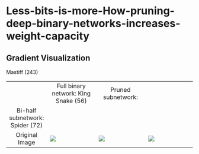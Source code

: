# Less-bits-is-more-How-pruning-deep-binary-networks-increases-weight-capacity


## Gradient Visualization
<table border=0 >
	<tbody>
    <tr>
			<td>  </td>
			<td align="center"> Full binary network:  King Snake (56) </td>
			<td align="center"> Pruned subnetwork: <tr>
				Mastiff (243) </td>
			<td align="center"> Bi-half subnetwork: Spider (72)</td>
		</tr>
		<tr>
			<td width="19%" align="center"> Original Image </td>
			<td width="27%" > <img src="https://raw.githubusercontent.com/liyunqianggyn/Less-bits-is-more-How-pruning-deep-binary-networks-increases-weight-capacity/master/2DToyexample/fig/FullNet.png"> </td>
			<td width="27%"> <img src="https://raw.githubusercontent.com/liyunqianggyn/Less-bits-is-more-How-pruning-deep-binary-networks-increases-weight-capacity/master/2DToyexample/fig/Pruneoneweight.png"> </td>
			<td width="27%"> <img src="https://raw.githubusercontent.com/liyunqianggyn/Less-bits-is-more-How-pruning-deep-binary-networks-increases-weight-capacity/master/2DToyexample/fig/Pruneoneweight_half.png"> </td>
		</tr>
	</tbody>
</table>
